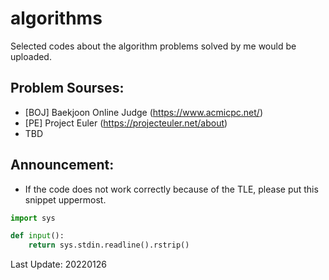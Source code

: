 # algorithms

Selected codes about the algorithm problems solved by me would be uploaded.

## Problem Sourses:
* [BOJ] Baekjoon Online Judge (https://www.acmicpc.net/)
* [PE]  Project Euler (https://projecteuler.net/about)
* TBD
## Announcement:
* If the code does not work correctly because of the TLE, please put this snippet uppermost.
```python
import sys

def input():
    return sys.stdin.readline().rstrip()
```

Last Update: 20220126

